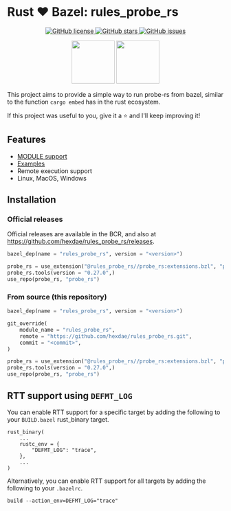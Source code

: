 # Rust ❤️ Bazel: rules_probe_rs

<p align="center">

<a href="https://github.com/hexdae/rules_probe_rs/blob/master/LICENSE">
    <img alt="GitHub license" src="https://img.shields.io/github/license/hexdae/rules_probe_rs?color=success">
</a>

<a href="https://github.com/hexdae/rules_probe_rs/stargazers">
    <img alt="GitHub stars" src="https://img.shields.io/github/stars/hexdae/rules_probe_rs?color=success">
</a>

<a href="https://github.com/hexdae/rules_probe_rs/issues">
    <img alt="GitHub issues" src="https://img.shields.io/github/issues/hexdae/rules_probe_rs">
</a>

</p>

<p align="center">

<img src="https://probe.rs/images/banner.svg" width="100px"/>
<img src="https://blog.bazel.build/images/bazel-icon.svg" width="100px"/>

</p>

This project aims to provide a simple way to run probe-rs from bazel, similar to the function `cargo embed` has in the rust ecosystem.

If this project was useful to you, give it a ⭐️ and I'll keep improving it!

## Features

- [MODULE support](#bzlmod)
- [Examples](./examples)
- Remote execution support
- Linux, MacOS, Windows

## Installation

### Official releases

Official releases are available in the BCR, and also at
<https://github.com/hexdae/rules_probe_rs/releases>.

```python
bazel_dep(name = "rules_probe_rs", version = "<version>")

probe_rs = use_extension("@rules_probe_rs//probe_rs:extensions.bzl", "probe_rs")
probe_rs.tools(version = "0.27.0",)
use_repo(probe_rs, "probe_rs")
```

### From source (this repository)

```python
bazel_dep(name = "rules_probe_rs", version = "<version>")

git_override(
    module_name = "rules_probe_rs",
    remote = "https://github.com/hexdae/rules_probe_rs.git",
    commit = "<commit>",
)

probe_rs = use_extension("@rules_probe_rs//probe_rs:extensions.bzl", "probe_rs")
probe_rs.tools(version = "0.27.0",)
use_repo(probe_rs, "probe_rs")
```

## RTT support using `DEFMT_LOG`

You can enable RTT support for a specific target by adding the following to your `BUILD.bazel` rust_binary target.

```
rust_binary(
    ...
    rustc_env = {
        "DEFMT_LOG": "trace",
    },
    ...
)
```

Alternatively, you can enable RTT support for all targets by adding the following to your `.bazelrc`.

```
build --action_env=DEFMT_LOG="trace"
```
